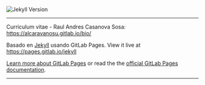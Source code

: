 ![Jekyll Version](https://img.shields.io/gem/v/jekyll.svg)

---

Curriculum vitae - Raul Andres Casanova Sosa: https://alcaravanosu.gitlab.io/bio/

Basado en [Jekyll] usando GitLab Pages.  View it live at https://pages.gitlab.io/jekyll

[Learn more about GitLab Pages](https://pages.gitlab.io) or read the the [official GitLab Pages documentation](https://docs.gitlab.com/ce/user/project/pages/).

---

[Jekyll]: http://jekyllrb.com/
